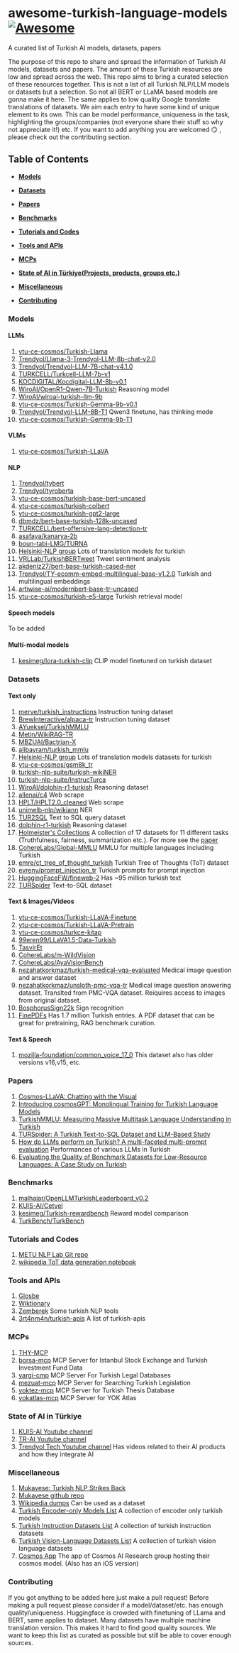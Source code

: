 # awesome-turkish-language-models [![Awesome](https://cdn.rawgit.com/sindresorhus/awesome/d7305f38d29fed78fa85652e3a63e154dd8e8829/media/badge.svg)](https://github.com/sindresorhus/awesome)
A curated list of Turkish AI models, datasets, papers

The purpose of this repo to share and spread the information of Turkish AI models, datasets and papers. The amount of these Turkish resources are low and spread across the web. This repo aims to bring a curated selection of these resources together. This is not a list of all Turkish NLP/LLM models or datasets but a selection. So not all BERT or LLaMA based models are gonna make it here. The same applies to low quality Google translate translations of datasets. We aim each entry to have some kind of unique element to its own. This can be model performance, uniqueness in the task, highlighting the groups/companies (not everyone share their stuff so why not appreciate it!) etc. If you want to add anything you are welcomed :smirk: , please check out the contributing section.

## Table of Contents


* **[Models](#models)** 

* **[Datasets](#datasets)** 

* **[Papers](#papers)**  

* **[Benchmarks](#benchmarks)**  

* **[Tutorials and Codes](#tutorials-and-codes)**  

* **[Tools and APIs](#tools-and-apis)** 

* **[MCPs](#mcps)** 

* **[State of AI in Türkiye(Projects, products, groups etc.)](#state-of-ai-in-türkiye)** 

* **[Miscellaneous](#miscellaneous)**  

* **[Contributing](#contributing)**  


### Models

#### LLMs
1. [ytu-ce-cosmos/Turkish-Llama](https://huggingface.co/ytu-ce-cosmos/Turkish-Llama-8b-DPO-v0.1)
2. [Trendyol/Llama-3-Trendyol-LLM-8b-chat-v2.0](https://huggingface.co/Trendyol/Llama-3-Trendyol-LLM-8b-chat-v2.0)
3. [Trendyol/Trendyol-LLM-7B-chat-v4.1.0](https://huggingface.co/Trendyol/Trendyol-LLM-7B-chat-v4.1.0)
4. [TURKCELL/Turkcell-LLM-7b-v1](https://huggingface.co/TURKCELL/Turkcell-LLM-7b-v1)
5. [KOCDIGITAL/Kocdigital-LLM-8b-v0.1](https://huggingface.co/KOCDIGITAL/Kocdigital-LLM-8b-v0.1)
6. [WiroAI/OpenR1-Qwen-7B-Turkish](https://huggingface.co/WiroAI/OpenR1-Qwen-7B-Turkish) Reasoning model
7. [WiroAI/wiroai-turkish-llm-9b](https://huggingface.co/WiroAI/wiroai-turkish-llm-9b)
8. [ytu-ce-cosmos/Turkish-Gemma-9b-v0.1](https://huggingface.co/ytu-ce-cosmos/Turkish-Gemma-9b-v0.1)
9. [Trendyol/Trendyol-LLM-8B-T1](https://huggingface.co/Trendyol/Trendyol-LLM-8B-T1) Qwen3 finetune, has thinking mode
10. [ytu-ce-cosmos/Turkish-Gemma-9b-T1](https://huggingface.co/ytu-ce-cosmos/Turkish-Gemma-9b-T1)

#### VLMs
1. [ytu-ce-cosmos/Turkish-LLaVA](https://huggingface.co/ytu-ce-cosmos/Turkish-LLaVA-v0.1)

#### NLP
1. [Trendyol/tybert](https://huggingface.co/Trendyol/tybert)
2. [Trendyol/tyroberta](https://huggingface.co/Trendyol/tyroberta)
3. [ytu-ce-cosmos/turkish-base-bert-uncased](https://huggingface.co/ytu-ce-cosmos/turkish-base-bert-uncased)
4. [ytu-ce-cosmos/turkish-colbert](https://huggingface.co/ytu-ce-cosmos/turkish-colbert)
5. [ytu-ce-cosmos/turkish-gpt2-large](https://huggingface.co/ytu-ce-cosmos/turkish-gpt2-large)
6. [dbmdz/bert-base-turkish-128k-uncased](https://huggingface.co/dbmdz/bert-base-turkish-128k-uncased)
7. [TURKCELL/bert-offensive-lang-detection-tr](https://huggingface.co/TURKCELL/bert-offensive-lang-detection-tr)
8. [asafaya/kanarya-2b](https://huggingface.co/asafaya/kanarya-2b)
9. [boun-tabi-LMG/TURNA](https://huggingface.co/boun-tabi-LMG/TURNA)
10. [Helsinki-NLP group](https://huggingface.co/Helsinki-NLP) Lots of translation models for turkish
11. [VRLLab/TurkishBERTweet](https://huggingface.co/VRLLab/TurkishBERTweet) Tweet sentiment analysis
12. [akdeniz27/bert-base-turkish-cased-ner](https://huggingface.co/akdeniz27/bert-base-turkish-cased-ner)
13. [Trendyol/TY-ecomm-embed-multilingual-base-v1.2.0](https://huggingface.co/Trendyol/TY-ecomm-embed-multilingual-base-v1.2.0) Turkish and multilingual embeddings
14. [artiwise-ai/modernbert-base-tr-uncased](https://huggingface.co/artiwise-ai/modernbert-base-tr-uncased)
15. [ytu-ce-cosmos/turkish-e5-large](https://huggingface.co/ytu-ce-cosmos/turkish-e5-large) Turkish retrieval model

#### Speech models
To be added

#### Multi-modal models
1. [kesimeg/lora-turkish-clip](https://huggingface.co/kesimeg/lora-turkish-clip) CLIP model finetuned on turkish dataset


### Datasets

#### Text only
1. [merve/turkish_instructions](https://huggingface.co/datasets/merve/turkish_instructions) Instruction tuning dataset
2. [BrewInteractive/alpaca-tr](https://huggingface.co/datasets/BrewInteractive/alpaca-tr/viewer/default/train?p=2&views%5B%5D=train) Instruction tuning dataset
3. [AYueksel/TurkishMMLU](https://huggingface.co/datasets/AYueksel/TurkishMMLU)
4. [Metin/WikiRAG-TR](https://huggingface.co/datasets/Metin/WikiRAG-TR)
5. [MBZUAI/Bactrian-X](https://huggingface.co/datasets/MBZUAI/Bactrian-X/viewer/tr?views%5B%5D=tr)
6. [alibayram/turkish_mmlu](https://huggingface.co/datasets/alibayram/turkish_mmlu)
7. [Helsinki-NLP group](https://huggingface.co/Helsinki-NLP) Lots of translation models datasets for turkish
8. [ytu-ce-cosmos/gsm8k_tr](https://huggingface.co/datasets/ytu-ce-cosmos/gsm8k_tr)
9. [turkish-nlp-suite/turkish-wikiNER](https://huggingface.co/datasets/turkish-nlp-suite/turkish-wikiNER)
10. [turkish-nlp-suite/InstrucTurca](https://huggingface.co/datasets/turkish-nlp-suite/InstrucTurca)
11. [WiroAI/dolphin-r1-turkish](https://huggingface.co/datasets/WiroAI/dolphin-r1-turkish) Reasoning dataset
12. [allenai/c4](https://huggingface.co/datasets/allenai/c4) Web scrape
13. [HPLT/HPLT2.0_cleaned](https://huggingface.co/datasets/HPLT/HPLT2.0_cleaned/viewer/tur_Latn) Web scrape
14. [unimelb-nlp/wikiann](https://huggingface.co/datasets/unimelb-nlp/wikiann) NER
15. [TUR2SQL](https://github.com/alibugra/TUR2SQL) Text to SQL query dataset
16. [dolphin-r1-turkish](https://huggingface.co/datasets/WiroAI/dolphin-r1-turkish) Reasoning dataset
17. [Holmeister's Collections](https://huggingface.co/collections/Holmeister/turkish-llm-multi-prompt-evaluation-datasets-676994cd18391bb6e813bec3) A collection of 17 datasets for 11 different tasks (Truthfulness, fairness, summarization etc.). For more see the [paper](https://www.sciencedirect.com/science/article/abs/pii/S0957417425010437) 
18. [CohereLabs/Global-MMLU](https://huggingface.co/datasets/CohereLabs/Global-MMLU) MMLU for multiple languages including Turkish
19. [emre/ct_tree_of_thought_turkish](https://huggingface.co/datasets/emre/ct_tree_of_thought_turkish)
Turkish Tree of Thoughts (ToT) dataset 
20. [evreny/prompt_injection_tr](https://huggingface.co/datasets/evreny/prompt_injection_tr) Turkish prompts for prompt injection
21. [HuggingFaceFW/fineweb-2](https://huggingface.co/datasets/HuggingFaceFW/fineweb-2) Has ~95 million turkish text
22. [TURSpider](https://github.com/alibugra/TURSpider) Text-to-SQL dataset

#### Text & Images/Videos
1. [ytu-ce-cosmos/Turkish-LLaVA-Finetune](https://huggingface.co/datasets/ytu-ce-cosmos/Turkish-LLaVA-Finetune)
2. [ytu-ce-cosmos/Turkish-LLaVA-Pretrain](https://huggingface.co/datasets/ytu-ce-cosmos/Turkish-LLaVA-Pretrain)
3. [ytu-ce-cosmos/turkce-kitap](https://huggingface.co/datasets/ytu-ce-cosmos/turkce-kitap)
4. [99eren99/LLaVA1.5-Data-Turkish](https://huggingface.co/datasets/99eren99/LLaVA1.5-Data-Turkish)
5. [TasvirEt](https://www.kaggle.com/datasets/begum302553/tasviret-flickr8k-turkish)
6. [CohereLabs/m-WildVision](https://huggingface.co/datasets/CohereLabs/m-WildVision)
7. [CohereLabs/AyaVisionBench](https://huggingface.co/datasets/CohereLabs/AyaVisionBench)
8. [nezahatkorkmaz/turkish-medical-vqa-evaluated](https://huggingface.co/datasets/nezahatkorkmaz/turkish-medical-vqa-evaluated) Medical image question and answer dataset
9. [nezahatkorkmaz/unsloth-pmc-vqa-tr](https://huggingface.co/datasets/nezahatkorkmaz/unsloth-pmc-vqa-tr) Medical image question answering dataset. Translted from PMC-VQA dataset. Reiquires access to images from original dataset.
10. [BosphorusSign22k](https://ogulcanozdemir.github.io/bosphorussign22k/) Sign recognition
11. [FinePDFs](https://huggingface.co/datasets/HuggingFaceFW/finepdfs) Has 1.7 million Turkish entries. A PDF dataset that can be great for pretraining, RAG benchmark curation.

#### Text & Speech
1. [mozilla-foundation/common_voice_17_0](https://huggingface.co/datasets/mozilla-foundation/common_voice_17_0) This dataset also has older versions v16,v15, etc.

### Papers
1. [Cosmos-LLaVA: Chatting with the Visual](https://arxiv.org/pdf/2412.02760)
2. [Introducing cosmosGPT: Monolingual Training for Turkish Language Models](https://arxiv.org/pdf/2404.17336)
3. [TurkishMMLU: Measuring Massive Multitask Language Understanding in Turkish](https://arxiv.org/abs/2407.12402)
4. [TURSpider: A Turkish Text-to-SQL Dataset and LLM-Based Study](https://ieeexplore.ieee.org/document/10753591)
5. [How do LLMs perform on Turkish? A multi-faceted multi-prompt evaluation](https://www.sciencedirect.com/science/article/abs/pii/S0957417425010437) Performances of various LLMs in Turkish
6. [Evaluating the Quality of Benchmark Datasets for Low-Resource Languages: A Case Study on Turkish](https://arxiv.org/abs/2504.09714)

### Benchmarks
1. [malhajar/OpenLLMTurkishLeaderboard_v0.2](https://huggingface.co/spaces/malhajar/OpenLLMTurkishLeaderboard_v0.2)
2. [KUIS-AI/Cetvel](https://huggingface.co/spaces/KUIS-AI/Cetvel)
3. [kesimeg/Turkish-rewardbench](https://huggingface.co/spaces/kesimeg/Turkish-rewardbench) Reward model comparison
4. [TurkBench/TurkBench](https://huggingface.co/spaces/TurkBench/TurkBench)

### Tutorials and Codes
1. [METU NLP Lab Git repo](https://github.com/metunlp)
2. [wikipedia ToT data generation notebook](https://colab.research.google.com/drive/1mHOtErnLLoifkm0ySLc3_F9UqRa3SkSV?usp=sharing)

### Tools and APIs
1. [Glosbe](https://tr.glosbe.com/)
2. [Wiktionary](https://tr.wiktionary.org/wiki/Vikis%C3%B6zl%C3%BCk:Anasayfa)
3. [Zemberek](https://github.com/ahmetaa/zemberek-nlp) Some turkish NLP tools
4. [3rt4nm4n/turkish-apis](https://github.com/3rt4nm4n/turkish-apis) A list of turkish-apis

### MCPs
1. [THY-MCP](https://mcp.turkishtechlab.com/)
2. [borsa-mcp](https://github.com/saidsurucu/borsa-mcp) MCP Server for Istanbul Stock Exchange and Turkish Investment Fund Data 
3. [yargi-cmp](https://github.com/saidsurucu/yargi-mcp) MCP Server For Turkish Legal Databases 
4. [mezuat-mcp](https://github.com/saidsurucu/mevzuat-mcp) MCP Server for Searching Turkish Legislation 
5. [yoktez-mcp](https://github.com/saidsurucu/yoktez-mcp) MCP Server for Turkish Thesis Database 
6. [yokatlas-mcp](https://github.com/saidsurucu/yokatlas-mcp) MCP Server for YOK Atlas

### State of AI in Türkiye
1. [KUIS-AI Youtube channel](https://www.youtube.com/@kuisaicenter)
2. [TR-AI Youtube channel](https://www.youtube.com/c/T%C3%BCrkiyeYapayZeka%C4%B0nisiyatifi)
3. [Trendyol Tech Youtube channel](https://www.youtube.com/@TrendyolTech) Has videos related to their AI products and how they integrate AI

### Miscellaneous
1. [Mukayese: Turkish NLP Strikes Back](https://mukayese.tdd.ai/#/)
2. [Mukayese github repo](https://github.com/alisafaya/mukayese)
3. [Wikipedia dumps](https://dumps.wikimedia.org/) Can be used as a dataset
4. [Turkish Encoder-only Models List](https://huggingface.co/collections/atasoglu/turkish-encoder-only-models-65e2604fa0a2f649da9477e8) A collection of encoder only turkish models
5. [Turkish Instruction Datasets List](https://huggingface.co/collections/atasoglu/turkish-instruction-datasets-6601d92fa6d901e554d98979) A collection of turkish instruction datasets
6. [Turkish Vision-Language Datasets List](https://huggingface.co/collections/atasoglu/turkish-vision-language-datasets-66e7c563750d486e30732dd4) A collection of turkish vision language datasets
7. [Cosmos App](https://play.google.com/store/apps/details?id=com.cosmos.cosmos&hl=tr-TR) The app of Cosmos AI Research group hosting their cosmos model. (Also has an iOS version)
### Contributing
If you got anything to be added here just make a pull request! Before making a pull request please consider if a model/dataset/etc. has enough quality/uniqueness. Huggingface is crowded with finetuning of LLama and BERT, same applies to dataset. Many datasets have multiple machine translation version. This makes it hard to find good quality sources. We want to keep this list as curated as possible but still be able to cover enough sources.

